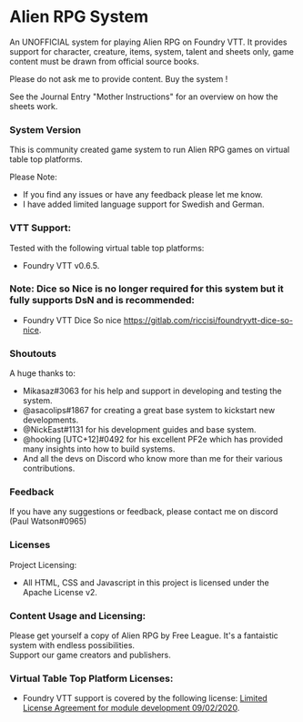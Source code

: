 # Alien RPG System

An UNOFFICIAL system for playing Alien RPG on Foundry VTT. It provides support for character, creature, items, system, talent and sheets only, game content must be drawn from official source books.

Please do not ask me to provide content. Buy the system !

See the Journal Entry "Mother Instructions" for an overview on how the sheets work.

### System Version

This is community created game system to run Alien RPG games on virtual table top platforms.

Please Note:

- If you find any issues or have any feedback please let me know.
- I have added limited language support for Swedish and German.

### VTT Support:

Tested with the following virtual table top platforms:

- Foundry VTT v0.6.5.

### Note: Dice so Nice is no longer required for this system but it fully supports DsN and is recommended:

- Foundry VTT Dice So nice https://gitlab.com/riccisi/foundryvtt-dice-so-nice.

### Shoutouts

A huge thanks to:

- Mikasaz#3063 for his help and support in developing and testing the system.
- @asacolips#1867 for creating a great base system to kickstart new developments.
- @NickEast#1131 for his development guides and base system.
- @hooking [UTC+12]#0492 for his excellent PF2e which has provided many insights into how to build systems.
- And all the devs on Discord who know more than me for their various contributions.

### Feedback

If you have any suggestions or feedback, please contact me on discord (Paul Watson#0965)

### Licenses

Project Licensing:

- All HTML, CSS and Javascript in this project is licensed under the Apache License v2.

### Content Usage and Licensing:

Please get yourself a copy of Alien RPG by Free League. It's a fantaistic system with endless possibilities.  
Support our game creators and publishers.

### Virtual Table Top Platform Licenses:

- Foundry VTT support is covered by the following license: [Limited License Agreement for module development 09/02/2020](https://foundryvtt.com/article/license/).
